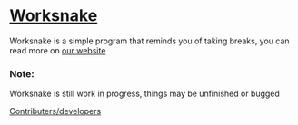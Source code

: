 # [Worksnake](https://worksnake.github.io)
Worksnake is a simple program that reminds you of taking breaks, you can read more on [our website](https://worksnake.github.io)

### Note:
Worksnake is still work in progress, things may be unfinished or bugged

[Contributers/developers](Contributers.md)